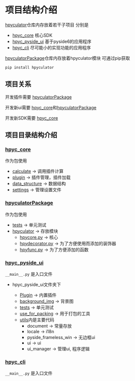 # 项目结构介绍

[hpyculator](https://github.com/HowieHz/hpyculator)仓库内存放着若干子项目
分别是
- [hpyc_core](https://github.com/HowieHz/hpyculator/tree/main/hpyc_core) 核心SDK
- [hpyc_pyside_ui](https://github.com/HowieHz/hpyculator/tree/main/hpyc_pyside_ui) 基于pyside6的应用程序
- [hpyc_cli](https://github.com/HowieHz/hpyculator/tree/main/hpyc_cli) 尽可能小的实现功能的应用程序

[hpyculatorPackage](https://github.com/HowieHz/hpyculatorPackage)仓库内存放着hpyculator模块 可通过pip获取

```bash
pip install hpyculator
```

## 项目关系

开发插件需要 [hpyculatorPackage](https://github.com/HowieHz/hpyculatorPackage)

开发新ui需要 [hpyc_core](https://github.com/HowieHz/hpyculator/tree/main/hpyc_core)和[hpyculatorPackage](https://github.com/HowieHz/hpyculatorPackage)

开发新SDK需要 [hpyc_core](https://github.com/HowieHz/hpyculator/tree/main/hpyc_core)

## 项目目录结构介绍

### [hpyc_core](https://github.com/HowieHz/hpyculator/tree/main/hpyc_core)

作为包使用

- [calculate](https://github.com/HowieHz/hpyculator/tree/main/hpyc_core/hpyc_core) -> 调用插件计算
- [plugin](https://github.com/HowieHz/hpyculator/tree/main/hpyc_core/plugin) -> 插件管理，插件加载
- [data_structure](https://github.com/HowieHz/hpyculator/tree/main/hpyc_core/data_structure) -> 数据结构
- [settings](https://github.com/HowieHz/hpyculator/tree/main/hpyc_core/settings) -> 管理设置文件

### [hpyculatorPackage](https://github.com/HowieHz/hpyculatorPackage)

作为包使用

- [tests](https://github.com/HowieHz/hpyculatorPackage/tree/main/tests) -> 单元测试
- [hpyculator](https://github.com/HowieHz/hpyculatorPackage/tree/main/hpyculator) -> 存放模块
  - [hpycore.py](https://github.com/HowieHz/hpyculatorPackage/blob/main/hpyculator/hpycore.py) -> 核心
  - [hpydecorator.py](https://github.com/HowieHz/hpyculatorPackage/blob/main/hpyculator/hpydecorator.py) -> 为了方便使用而添加的装饰器
  - [hpyfunc.py](https://github.com/HowieHz/hpyculatorPackage/blob/main/hpyculator/hpyfunc.py) -> 为了方便添加的函数

### [hpyc_pyside_ui](https://github.com/HowieHz/hpyculator/tree/main/hpyc_pyside_ui)
    
`__main__.py` 是入口文件
    
- hpyc_pyside_ui文件夹下

    - [Plugin](https://github.com/HowieHz/hpyculator/tree/main/hpyc_pyside_ui/Plugin) -> 内置插件
    - [background_img](https://github.com/HowieHz/hpyculator/tree/main/hpyc_pyside_ui/background_img) -> 背景图
    - [tests](https://github.com/HowieHz/hpyculator/tree/main/hpyc_pyside_ui/tests) -> 单元测试
    - [use_for_packing](https://github.com/HowieHz/hpyculator/tree/main/hpyc_pyside_ui/use_for_packing) -> 用于打包的工具
    - [utils](https://github.com/HowieHz/hpyculator/tree/main/hpyc_pyside_ui/utils)内是主要代码
       - document -> 常量存放
       - locale -> i18n
       - pyside_frameless_win -> 无边框ui
       - ui -> ui
       - ui_manager -> 管理ui, 程序逻辑

### [hpyc_cli](https://github.com/HowieHz/hpyculator/tree/main/hpyc_cli)
    
`__main__.py` 是入口文件
